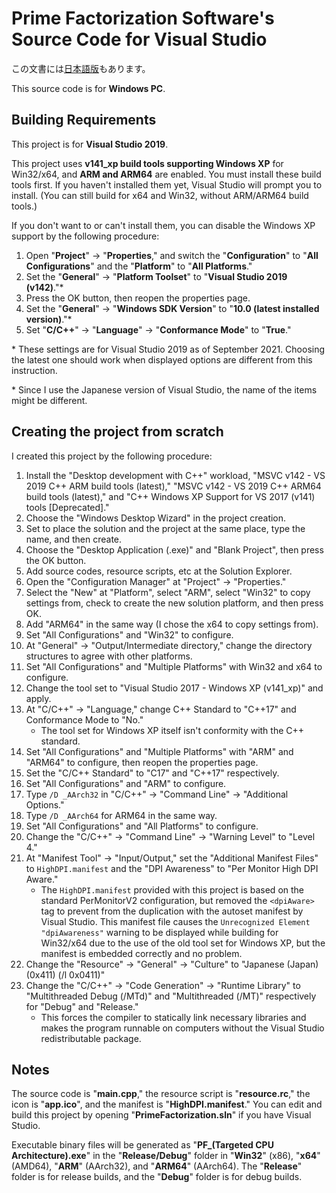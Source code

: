 # Prime Factorization Software's Source Code for Visual Studio
この文書には[日本語版](readme.md)もあります。

This source code is for **Windows PC**.

## Building Requirements
This project is for **Visual Studio 2019**.

This project uses **v141_xp build tools supporting Windows XP** for Win32/x64, and **ARM and ARM64** are enabled. You must install these build tools first. If you haven't installed them yet, Visual Studio will prompt you to install. (You can still build for x64 and Win32, without ARM/ARM64 build tools.)

If you don't want to or can't install them, you can disable the Windows XP support by the following procedure:
1. Open "**Project**" -> "**Properties**," and switch the "**Configuration**" to "**All Configurations**" and the "**Platform**" to "**All Platforms**."
1. Set the "**General**" -> "**Platform Toolset**" to "**Visual Studio 2019 (v142)**."\*
1. Press the OK button, then reopen the properties page.
1. Set the "**General**" -> "**Windows SDK Version**" to "**10.0 (latest installed version)**."\*
1. Set "**C/C++**" -> "**Language**" -> "**Conformance Mode**" to "**True**."

\* These settings are for Visual Studio 2019 as of September 2021. Choosing the latest one should work when displayed options are different from this instruction.

\* Since I use the Japanese version of Visual Studio, the name of the items might be different.

## Creating the project from scratch
I created this project by the following procedure:
1. Install the "Desktop development with C++" workload, "MSVC v142 - VS 2019 C++ ARM build tools (latest)," "MSVC v142 - VS 2019 C++ ARM64 build tools (latest)," and "C++ Windows XP Support for VS 2017 (v141) tools \[Deprecated\]."
1. Choose the "Windows Desktop Wizard" in the project creation.
1. Set to place the solution and the project at the same place, type the name, and then create.
1. Choose the "Desktop Application (.exe)" and "Blank Project", then press the OK button.
1. Add source codes, resource scripts, etc at the Solution Explorer.
1. Open the "Configuration Manager" at "Project" -> "Properties."
1. Select the "New" at "Platform", select "ARM", select "Win32" to copy settings from, check to create the new solution platform, and then press OK.
1. Add "ARM64" in the same way (I chose the x64 to copy settings from).
1. Set "All Configurations" and "Win32" to configure.
1. At "General" -> "Output/Intermediate directory," change the directory structures to agree with other platforms.
1. Set "All Configurations" and "Multiple Platforms" with Win32 and x64 to configure.
1. Change the tool set to "Visual Studio 2017 - Windows XP (v141\_xp)" and apply.
1. At "C/C++" -> "Language," change C++ Standard to "C++17" and Conformance Mode to "No."
   - The tool set for Windows XP itself isn't conformity with the C++ standard.
1. Set "All Configurations" and "Multiple Platforms" with "ARM" and "ARM64" to configure, then reopen the properties page.
1. Set the "C/C++ Standard" to "C17" and "C++17" respectively.
1. Set "All Configurations" and "ARM" to configure.
1. Type `/D _AArch32` in "C/C++" -> "Command Line" -> "Additional Options."
1. Type `/D _AArch64` for ARM64 in the same way.
1. Set "All Configurations" and "All Platforms" to configure.
1. Change the "C/C++" -> "Command Line" -> "Warning Level" to "Level 4."
1. At "Manifest Tool" -> "Input/Output," set the "Additional Manifest Files" to `HighDPI.manifest` and the "DPI Awareness" to "Per Monitor High DPI Aware."
   - The `HighDPI.manifest` provided with this project is based on the standard PerMonitorV2 configuration, but removed the `<dpiAware>` tag to prevent from the duplication with the autoset manifest by Visual Studio. This manifest file causes the `Unrecognized Element "dpiAwareness"` warning to be displayed while building for Win32/x64 due to the use of the old tool set for Windows XP, but the manifest is embedded correctly and no problem.
1. Change the "Resource" -> "General" -> "Culture" to "Japanese (Japan) (0x411) (/l 0x0411)"
1. Change the "C/C++" -> "Code Generation" -> "Runtime Library" to "Multithreaded Debug (/MTd)" and "Multithreaded (/MT)" respectively for "Debug" and "Release."
   - This forces the compiler to statically link necessary libraries and makes the program runnable on computers without the Visual Studio redistributable package.

## Notes
The source code is "**main.cpp**," the resource script is "**resource.rc**," the icon is "**app.ico**", and the manifest is "**HighDPI.manifest**." You can edit and build this project by opening "**PrimeFactorization.sln**" if you have Visual Studio.

Executable binary files will be generated as "**PF_(Targeted CPU Architecture).exe**" in the "**Release/Debug**" folder in "**Win32**" (x86), "**x64**" (AMD64), "**ARM**" (AArch32), and "**ARM64**" (AArch64). The "**Release**" folder is for release builds, and the "**Debug**" folder is for debug builds.